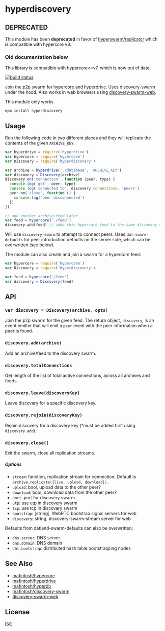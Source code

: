 # hyperdiscovery

## DEPRECATED

This module has been **deprecated** in favor of
[hyperswarm/replicator](https://github.com/hyperswarm/replicator) which is
compatible with hypercore v8. 

### Old documentation below

This library is compatible with hypercore<=v7, which is now out of date. 

[![build status](https://travis-ci.org/datproject/hyperdiscovery.svg?branch=master)](http://travis-ci.org/datproject/hyperdiscovery)

Join the p2p swarm for [hypercore][core] and [hyperdrive][drive]. Uses
[discovery-swarm][swarm] under the hood. Also works in web browsers using [discovery-swarm-web](https://github.com/RangerMauve/discovery-swarm-web).

This module only works

```
npm install hyperdiscovery
```

## Usage

Run the following code in two different places and they will replicate the contents of the given `ARCHIVE_KEY`.

```js
var hyperdrive = require('hyperdrive')
var hypercore = require('hypercore')
var Discovery = require('hyperdiscovery')

var archive = hyperdrive('./database', 'ARCHIVE_KEY')
var discovery = Discovery(archive)
discovery.on('connection', function (peer, type) {
  console.log('got', peer, type)
  console.log('connected to', discovery.connections, 'peers')
  peer.on('close', function () {
    console.log('peer disconnected')
  })
})

// add another archive/feed later
var feed = hypercore('./feed')
discovery.add(feed) // adds this hypercore feed to the same discovery swarm
```

Will use `discovery-swarm` to attempt to connect peers. Uses `dat-swarm-defaults` for peer introduction defaults on the server side, which can be overwritten (see below).

The module can also create and join a swarm for a hypercore feed:

```js
var hypercore = require('hypercore')
var Discovery = require('hyperdiscovery')

var feed = hypercore('/feed')
var discovery = Discovery(feed)
```

## API

### `var discovery = Discovery(archive, opts)`

Join the p2p swarm for the given feed. The return object, `discovery`, is an event emitter that will emit a `peer` event with the peer information when a peer is found.

### `discovery.add(archive)`

Add an archive/feed to the discovery swarm.

### `discovery.totalConnections`

Get length of the list of total active connections, across all archives and feeds.

### `discovery.leave(discoveryKey)`

Leave discovery for a specific discovery key.

### `discovery.rejoin(discoveryKey)`

Rejoin discovery for a discovery key (*must be added first using `discovery.add`).

### `discovery.close()`

Exit the swarm, close all replication streams.

##### Options

  * `stream`: function, replication stream for connection. Default is `archive.replicate({live, upload, download})`.
  * `upload`: bool, upload data to the other peer?
  * `download`: bool, download data from the other peer?
  * `port`: port for discovery swarm
  * `utp`: use utp in discovery swarm
  * `tcp`: use tcp in discovery swarm
  * `bootstrap`: [string], WebRTC bootstrap signal servers for web
  * `discovery`: string, discovery-swarm-stream server for web

Defaults from datland-swarm-defaults can also be overwritten:

  * `dns.server`: DNS server
  * `dns.domain`: DNS domain
  * `dht.bootstrap`: distributed hash table bootstrapping nodes

## See Also
- [mafintosh/hypercore][core]
- [mafintosh/hyperdrive][drive]
- [mafintosh/hyperdb][db]
- [mafintosh/discovery-swarm][swarm]
- [discovery-swarm-web][swarm-web]

## License
ISC

[core]: https://github.com/mafintosh/hypercore
[drive]: https://github.com/mafintosh/hyperdrive
[db]: https://github.com/mafintosh/hyperdb
[swarm]: https://github.com/mafintosh/discovery-swarm
[swarm-web]: https://github.com/RangerMauve/discovery-swarm-web
